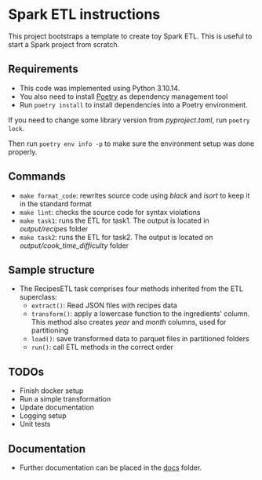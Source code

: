 # Spark ETL instructions

This project bootstraps a template to create toy Spark ETL. This is useful to start a Spark project from scratch.


## Requirements
- This code was implemented using Python 3.10.14.
- You also need to install [Poetry](https://python-poetry.org/) as dependency management tool
- Run `poetry install` to install dependencies into a Poetry environment.

If you need to change some library version from *pyproject.toml*, run `poetry lock`.

Then run `poetry env info -p` to make sure the environment setup was done properly.


## Commands

- `make format_code`: rewrites source code using *black* and *isort* to keep it in the standard format
- `make lint`: checks the source code for syntax violations
- `make task1`: runs the ETL for task1. The output is located in *output/recipes* folder
- `make task2`: runs the ETL for task2. The output is located on *output/cook_time_difficulty* folder


## Sample structure

- The RecipesETL task comprises four methods inherited from the ETL superclass:
  - `extract()`: Read JSON files with recipes data
  - `transform()`: apply a lowercase function to the ingredients' column. This method also creates *year* and *month* columns, used for partitioning
  - `load()`: save transformed data to parquet files in partitioned folders
  - `run()`: call ETL methods in the correct order


## TODOs
- Finish docker setup
- Run a simple transformation
- Update documentation
- Logging setup
- Unit tests

## Documentation
- Further documentation can be placed in the [docs](docs/) folder.
